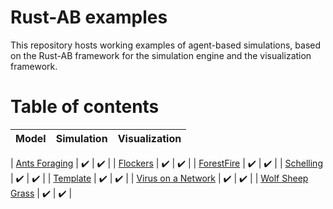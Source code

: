 # Rust-AB examples

This repository hosts working examples of agent-based simulations, based on the Rust-AB framework for the simulation engine and the visualization framework.

#  Table of contents

| Model                              | Simulation         | Visualization      |
| -----------------------------------| ------------------ | ------------------ |

| [Ants Foraging](antsforaging)      | :heavy_check_mark: | :heavy_check_mark: |
| [Flockers](flockers)               | :heavy_check_mark: | :heavy_check_mark: |
| [ForestFire](forestfire)           | :heavy_check_mark: | :heavy_check_mark: |
| [Schelling](schelling)             | :heavy_check_mark: | :heavy_check_mark: |
| [Template](template)               | :heavy_check_mark: | :heavy_check_mark: |
| [Virus on a Network](virusnetwork) | :heavy_check_mark: | :heavy_check_mark: |
| [Wolf Sheep Grass](wolfsheepgrass) | :heavy_check_mark: | :heavy_check_mark: |

